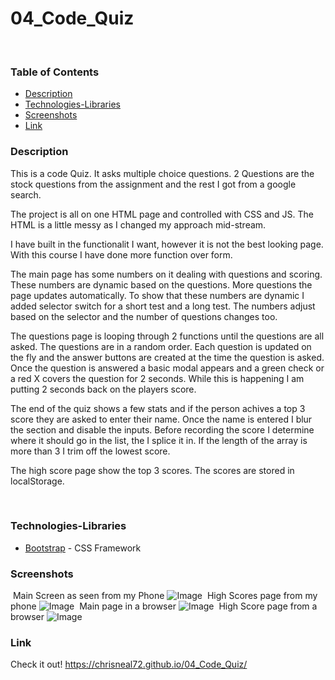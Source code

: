 # 04_Code_Quiz
​
### Table of Contents
- [Description](#Description)
- [Technologies-Libraries](#Technologies-Libraries)
- [Screenshots](#Screenshots)
- [Link](#Link)
​
### Description
This is a code Quiz. It asks multiple choice questions. 2 Questions are the stock questions from the assignment and the rest I got from a google search.

The project is all on one HTML page and controlled with CSS and JS. The HTML is a little messy as I changed my approach mid-stream.

I have built in the functionalit I want, however it is not the best looking page. With this course I have done more function over form.

The main page has some numbers on it dealing with questions and scoring. These numbers are dynamic based on the questions. More questions the page updates automatically. To show that these numbers are dynamic I added selector switch for a short test and a long test. The numbers adjust based on the selector and the number of questions changes too.

The questions page is looping through 2 functions until the questions are all asked. The questions are in a random order. Each question is updated on the fly and the answer buttons are created at the time the question is asked. Once the question is answered a basic modal appears and a green check or a red X covers the question for 2 seconds. While this is happening I am putting 2 seconds back on the players score.

The end of the quiz shows a few stats and if the person achives a top 3 score they are asked to enter their name. Once the name is entered I blur the section and disable the inputs. Before recording the score I determine where it should go in the list, the I splice it in. If the length of the array is more than 3 I trim off the lowest score.

The high score page show the top 3 scores. The scores are stored in localStorage.

​
### Technologies-Libraries
- [Bootstrap](https://getbootstrap.com/) - CSS Framework
​
### Screenshots
​
Main Screen as seen from my Phone
![Image](assets/images/phonemain.jpg)
​
High Scores page from my phone
![Image](assets/images/phone.jpg)
​
Main page in a browser
![Image](assets/images/mainpage.jpg)
​
High Score page from a browser
![Image](assets/images/highscores.jpg)
​
### Link
Check it out! 
https://chrisneal72.github.io/04_Code_Quiz/